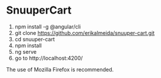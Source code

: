 # SnuuperCart


   1. npm install -g @angular/cli
   2. git clone https://github.com/erikalmeida/snuuper-cart.git
   3. cd snuuper-cart
   4. npm install
   5. ng serve
   6. go to http://localhost:4200/

The use of Mozilla Firefox is recommended.

